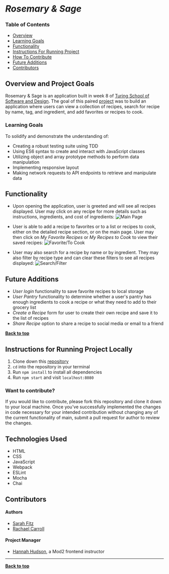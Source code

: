 # *Rosemary & Sage*

### Table of Contents
- [Overview](#overview-and-project-goals)
- [Learning Goals](#learning-goals)
- [Functionality](#functionality)
- [Instructions For Running Project](#instructions-for-running-project-locally)
- [How To Contribute](#want-to-contribute)
- [Future Additions](#future-additions)
- [Contributors](#contributors)

## Overview and Project Goals
Rosemary & Sage is an application built in week 8 of [Turing School of Software and Design](https://turing.io/).  The goal of this paired [project](https://frontend.turing.edu/projects/whats-cookin.html) was to build an application where users can view a collection of recipes, search for recipe by name, tag, and ingredient, and add favorites or recipes to cook.

### Learning Goals
To solidify and demonstrate the understanding of:

- Creating a robust testing suite using TDD
- Using ES6 syntax to create and interact with JavaScript classes
- Utilizing object and array prototype methods to perform data manipulation
- Implementing responsive layout
- Making network requests to API endpoints to retrieve and manipulate data


## Functionality

- Upon opening the application, user is greeted and will see all recipes displayed. User may click on any recipe for more details such as instructions, ingredients, and cost of ingredients:
![Main Page](src/assets/main-page.gif)

- User is able to add a recipe to favorites or to a list or recipes to cook, either on the detailed recipe section, or on the main page.  User may then click on *My Favorite Recipes* or *My Recipes to Cook* to view their saved recipes:
![Favorite/To Cook](src/assets/Favorite.gif)

- User may also search for a recipe by name or by ingredient. They may also filter by recipe type and can clear these filters to see all recipes displayed:
![Search/Filter](src/assets/search_filter.gif)


## Future Additions
- *User login* functionality to save favorite recipes to local storage
- *User Pantry* functionality to determine whether a user's pantry has enough ingredients to cook a recipe or what they need to add to their grocery list
- *Create a Recipe* form for user to create their own recipe and save it to the list of recipes
- *Share Recipe* option to share a recipe to social media or email to a friend

**[Back to top](#table-of-contents)**

## Instructions for Running Project Locally

1. Clone down this [repository](https://github.com/sme93/Whats-Cookin)
2. `cd` into the repository in your terminal
3. Run `npm install` to install all dependencies
4. Run `npm start` and visit `localhost:8080`

### Want to contribute?
If you would like to contribute, please fork this repository and clone it down to your local machine. Once you've successfully implemented the changes in code necessary for your intended contribution without changing any of the current functionality of main, submit a pull request for author to review the changes.

## Technologies Used

- HTML
- CSS
- JavaScript
- Webpack
- ESLint
- Mocha
- Chai


## Contributors
#### Authors
- [Sarah Fitz](https://github.com/sme93)
- [Rachael Carroll](https://github.com/rachaelcarroll)

#### Project Manager
- [Hannah Hudson](https://github.com/hannahhch), a Mod2 frontend instructor

**************************************************************************

**[Back to top](#table-of-contents)**
